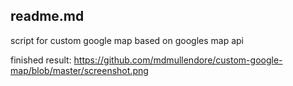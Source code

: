 readme.md
--------------

script for custom google map based on googles map api

finished result: https://github.com/mdmullendore/custom-google-map/blob/master/screenshot.png
